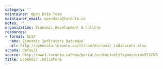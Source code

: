 ```yaml
---
category: ''
maintainer: Open Data Team
maintainer_email: opendata@toronto.ca
notes: ''
organization: Economic Development & Culture
resources:
- format: XLSX
  name: Economic Indicators Database
  url: http://opendata.toronto.ca/it/com/economic_indicators.xlsx
schema: default
source: http://www1.toronto.ca/wps/portal/contentonly?vgnextoid=973757cd4de98310VgnVCM1000003dd60f89RCRD&vgnextchannel=1a66e03bb8d1e310VgnVCM10000071d60f89RCRD
title: Economic Indicators
---
```

